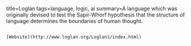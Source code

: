 title=Loglan
tags=language, logic, ai
summary=A language which was originally devised to test the Sapir-Whorf hypothesis that the structure of language determines the boundaries of human thought.
~~~~~~

[Website](http://www.loglan.org/Loglan1/index.html)

